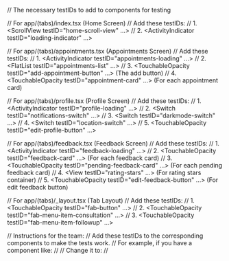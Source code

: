 // The necessary testIDs to add to components for testing

// For app/(tabs)/index.tsx (Home Screen)
// Add these testIDs:
// 1. <ScrollView testID="home-scroll-view" ...>
// 2. <ActivityIndicator testID="loading-indicator" ...>

// For app/(tabs)/appointments.tsx (Appointments Screen)
// Add these testIDs:
// 1. <ActivityIndicator testID="appointments-loading" ...>
// 2. <FlatList testID="appointments-list" ...>
// 3. <TouchableOpacity testID="add-appointment-button" ...> (The add button)
// 4. <TouchableOpacity testID="appointment-card" ...> (For each appointment card)

// For app/(tabs)/profile.tsx (Profile Screen)
// Add these testIDs:
// 1. <ActivityIndicator testID="profile-loading" ...>
// 2. <Switch testID="notifications-switch" ...>
// 3. <Switch testID="darkmode-switch" ...>
// 4. <Switch testID="location-switch" ...>
// 5. <TouchableOpacity testID="edit-profile-button" ...>

// For app/(tabs)/feedback.tsx (Feedback Screen)
// Add these testIDs:
// 1. <ActivityIndicator testID="feedback-loading" ...>
// 2. <TouchableOpacity testID="feedback-card" ...> (For each feedback card)
// 3. <TouchableOpacity testID="pending-feedback-card" ...> (For each pending feedback card)
// 4. <View testID="rating-stars" ...> (For rating stars container)
// 5. <TouchableOpacity testID="edit-feedback-button" ...> (For edit feedback button)

// For app/(tabs)/_layout.tsx (Tab Layout)
// Add these testIDs:
// 1. <TouchableOpacity testID="fab-button" ...>
// 2. <TouchableOpacity testID="fab-menu-item-consultation" ...>
// 3. <TouchableOpacity testID="fab-menu-item-followup" ...>

// Instructions for the team:
// Add these testIDs to the corresponding components to make the tests work.
// For example, if you have a component like:
// <TouchableOpacity onPress={...}>
// Change it to:
// <TouchableOpacity testID="appointment-card" onPress={...}>

